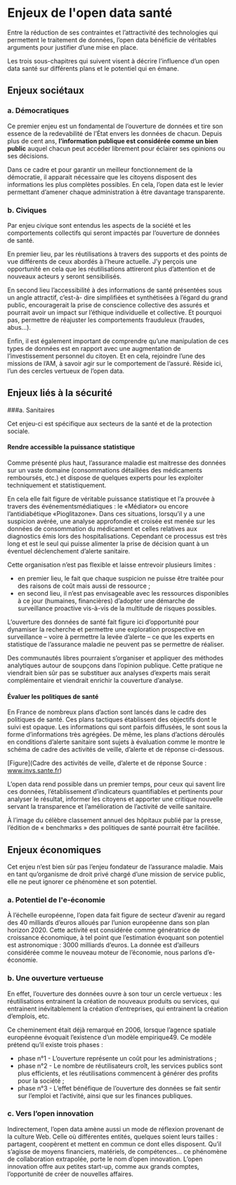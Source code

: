 # Enjeux de l'open data santé

Entre la réduction de ses contraintes et l’attractivité des technologies qui permettent le traitement de données, l’open data bénéficie de véritables arguments pour justifier d’une mise en place.
Les trois sous-chapitres qui suivent visent à décrire l’influence d’un open data santé sur différents plans et le potentiel qui en émane.

## Enjeux sociétaux

### a. Démocratiques

Ce premier enjeu est un fondamental de l’ouverture de données et tire son essence de la redevabilité de l’État envers les données de chacun.Depuis plus de cent ans, **l’information publique est considérée comme un bien public** auquel chacun peut accéder librement pour éclairer ses opinions ou ses décisions.
Dans ce cadre et pour garantir un meilleur fonctionnement de la démocratie, il apparait nécessaire que les citoyens disposent des informations les plus complètes possibles. En cela, l’open data est le levier permettant d’amener chaque administration à être davantage transparente.

### b. Civiques

Par enjeu civique sont entendus les aspects de la société et les comportements collectifs qui seront impactés par l’ouverture de données de santé.

En premier lieu, par les réutilisations à travers des supports et des points de vue différents de ceux abordés à l’heure actuelle. J’y perçois une opportunité en cela que les réutilisations attireront plus d’attention et de nouveaux acteurs y seront sensibilisés.
En second lieu l’accessibilité à des informations de santé présentées sous un angle attractif, c’est-à- dire simplifiées et synthétisées à l’égard du grand public, encouragerait la prise de conscience collective des assurés et pourrait avoir un impact sur l’éthique individuelle et collective. Et pourquoi pas, permettre de réajuster les comportements frauduleux (fraudes, abus...).
Enfin, il est également important de comprendre qu’une manipulation de ces types de données est en rapport avec une augmentation de l’investissement personnel du citoyen. Et en cela, rejoindre l’une des missions de l’AM, à savoir agir sur le comportement de l’assuré. Réside ici, l’un des cercles vertueux de l’open data.

## Enjeux liés à la sécurité

###a. Sanitaires

Cet enjeu-ci est spécifique aux secteurs de la santé et de la protection sociale.

#### Rendre accessible la puissance statistique

Comme présenté plus haut, l’assurance maladie est maitresse des données sur un vaste domaine (consommations détaillées des médicaments remboursés, etc.) et dispose de quelques experts pour les exploiter techniquement et statistiquement.
En cela elle fait figure de véritable puissance statistique et l’a prouvée à travers des événementsmédiatiques : le «Médiator» ou encore l’antidiabétique «Pioglitazone». Dans ces situations, lorsqu’il y a une suspicion avérée, une analyse approfondie et croisée est menée sur les données de consommation du médicament et celles relatives aux diagnostics émis lors des hospitalisations. Cependant ce processus est très long et est le seul qui puisse alimenter la prise de décision quant à un éventuel déclenchement d’alerte sanitaire.

Cette organisation n’est pas flexible et laisse entrevoir plusieurs limites :- en premier lieu, le fait que chaque suspicion ne puisse être traitée pour des raisons de coût mais aussi de ressource ;- en second lieu, il n’est pas envisageable avec les ressources disponibles à ce jour (humaines, financières) d’adopter une démarche de surveillance proactive vis-à-vis de la multitude de risques possibles.L’ouverture des données de santé fait figure ici d’opportunité pour dynamiser la recherche et permettre une exploration prospective en surveillance – voire à permettre la levée d’alerte – ce que les experts en statistique de l’assurance maladie ne peuvent pas se permettre de réaliser.Des communautés libres pourraient s’organiser et appliquer des méthodes analytiques autour de soupçons dans l’opinion publique. Cette pratique ne viendrait bien sûr pas se substituer aux analyses d’experts mais serait complémentaire et viendrait enrichir la couverture d’analyse.

#### Évaluer les politiques de santé

En France de nombreux plans d’action sont lancés dans le cadre des politiques de santé. Ces plans tactiques établissent des objectifs dont le suivi est opaque. Les informations qui sont parfois diffusées, le sont sous la forme d’informations très agrégées.De même, les plans d’actions déroulés en conditions d’alerte sanitaire sont sujets à évaluation comme le montre le schéma de cadre des activités de veille, d’alerte et de réponse ci-dessous.

[Figure](Cadre des activités de veille, d’alerte et de réponse Source : www.invs.sante.fr)

L’open data rend possible dans un premier temps, pour ceux qui savent lire ces données, l’établissement d’indicateurs quantifiables et pertinents pour analyser le résultat, informer les citoyens et apporter une critique nouvelle servant la transparence et l’amélioration de l’activité de veille sanitaire. 

À l’image du célèbre classement annuel des hôpitaux publié par la presse, l’édition de « benchmarks » des politiques de santé pourrait être facilitée.

## Enjeux économiques

Cet enjeu n’est bien sûr pas l’enjeu fondateur de l’assurance maladie. Mais en tant qu’organisme de droit privé chargé d’une mission de service public, elle ne peut ignorer ce phénomène et son potentiel.### a. Potentiel de l'e-économie

À l’échelle européenne, l’open data fait figure de secteur d’avenir au regard des 40 milliards d’euros alloués par l’union européenne dans son plan horizon 2020. Cette activité est considérée comme génératrice de croissance économique, à tel point que l’estimation évoquant son potentiel est astronomique : 3000 milliards d’euros.La donnée est d’ailleurs considérée comme le nouveau moteur de l’économie, nous parlons d’e- économie.
### b. Une ouverture vertueuse

En effet, l’ouverture des données ouvre à son tour un cercle vertueux : les réutilisations entrainent la création de nouveaux produits ou services, qui entrainent inévitablement la création d’entreprises, qui entrainent la création d’emplois, etc. Ce cheminement était déjà remarqué en 2006, lorsque l’agence spatiale européenne évoquait l’existence d’un modèle empirique49. Ce modèle prétend qu’il existe trois phases :

- phase n°1 - L’ouverture représente un coût pour les administrations ;- phase n°2 - Le nombre de réutilisateurs croît, les services publics sont plus efficients, et lesréutilisations commencent à générer des profits pour la société ;- phase n°3 - L’effet bénéfique de l’ouverture des données se fait sentir sur l’emploi et l’activité, ainsi que sur les finances publiques.
### c. Vers l’open innovation
Indirectement, l’open data amène aussi un mode de réflexion provenant de la culture Web. Celle où différentes entités, quelques soient leurs tailles : partagent, coopèrent et mettent en commun ce dont elles disposent. Qu’il s’agisse de moyens financiers, matériels, de compétences... ce phénomène de collaboration extrapolée, porte le nom d’open innovation.L’open innovation offre aux petites start-up, comme aux grands comptes, l’opportunité de créer de nouvelles affaires.